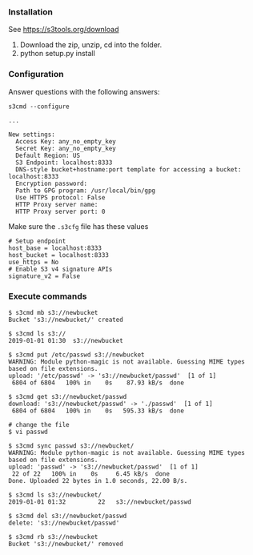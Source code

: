 ### Installation
See https://s3tools.org/download 

1. Download the zip, unzip, cd into the folder.
1. python setup.py install

### Configuration
Answer questions with the following answers:
```
s3cmd --configure

...

New settings:
  Access Key: any_no_empty_key
  Secret Key: any_no_empty_key
  Default Region: US
  S3 Endpoint: localhost:8333
  DNS-style bucket+hostname:port template for accessing a bucket: localhost:8333
  Encryption password:
  Path to GPG program: /usr/local/bin/gpg
  Use HTTPS protocol: False
  HTTP Proxy server name:
  HTTP Proxy server port: 0

```

Make sure the `.s3cfg` file has these values
```
# Setup endpoint
host_base = localhost:8333
host_bucket = localhost:8333
use_https = No
# Enable S3 v4 signature APIs
signature_v2 = False
```

### Execute commands
```
$ s3cmd mb s3://newbucket
Bucket 's3://newbucket/' created

$ s3cmd ls s3://
2019-01-01 01:30  s3://newbucket

$ s3cmd put /etc/passwd s3://newbucket
WARNING: Module python-magic is not available. Guessing MIME types based on file extensions.
upload: '/etc/passwd' -> 's3://newbucket/passwd'  [1 of 1]
 6804 of 6804   100% in    0s    87.93 kB/s  done

$ s3cmd get s3://newbucket/passwd
download: 's3://newbucket/passwd' -> './passwd'  [1 of 1]
 6804 of 6804   100% in    0s   595.33 kB/s  done

# change the file
$ vi passwd

$ s3cmd sync passwd s3://newbucket/
WARNING: Module python-magic is not available. Guessing MIME types based on file extensions.
upload: 'passwd' -> 's3://newbucket/passwd'  [1 of 1]
 22 of 22   100% in    0s     6.45 kB/s  done
Done. Uploaded 22 bytes in 1.0 seconds, 22.00 B/s.

$ s3cmd ls s3://newbucket/
2019-01-01 01:32         22   s3://newbucket/passwd

$ s3cmd del s3://newbucket/passwd
delete: 's3://newbucket/passwd'

$ s3cmd rb s3://newbucket
Bucket 's3://newbucket/' removed

```